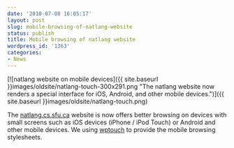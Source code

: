 ```yaml
---
date: '2010-07-08 16:05:17'
layout: post
slug: mobile-browsing-of-natlang-website
status: publish
title: Mobile browsing of natlang website
wordpress_id: '1363'
categories:
- News
---
```



[![natlang website on mobile devices]({{ site.baseurl }}images/oldsite/natlang-touch-300x291.png "The natlang website now renders a special interface for iOS, Android, and other mobile devices.")]({{ site.baseurl }}images/oldsite/natlang-touch.png)

The [natlang.cs.sfu.ca](http://natlang.cs.sfu.ca) website is now offers better browsing on devices with small screens such as iOS devices (iPhone / iPod Touch) or Android and other mobile devices. We using [wptouch](http://wordpress.org/extend/plugins/wptouch/) to provide the mobile browsing stylesheets. 


